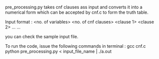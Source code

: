 pre_processing.py takes cnf clauses ass input and converts it into a numerical form which can be accepted by cnf.c to form the truth table. 

Input format :
<no. of variables>
<no. of cnf clauses>
<clause 1>
<clause 2>
...
...

you can check the sample input file.

To run the code, issue the following commands in terminal : 
gcc cnf.c
python pre_processing.py < input_file_name | ./a.out
